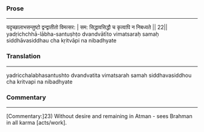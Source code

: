 ### Prose 
 --- 
यदृच्छालाभसन्तुष्टो द्वन्द्वातीतो विमत्सर: |
सम: सिद्धावसिद्धौ च कृत्वापि न निबध्यते || 22||
yadṛichchhā-lābha-santuṣhṭo dvandvātīto vimatsaraḥ
samaḥ siddhāvasiddhau cha kṛitvāpi na nibadhyate

### Translation 
 --- 
yadricchalabhasantushto dvandvatita vimatsarah samah siddhavasiddhou cha kritvapi na nibadhyate

### Commentary 
 --- 
[Commentary:]23) Without desire and remaining in Atman - sees Brahman in all karma [acts/work].